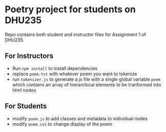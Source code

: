 # Poetry project for students on DHU235

Repo contains both student and instructor files for Assignment 1 of DHU235.

## For Instructors

- Run `npm install` to install dependencies
- replace `poem.txt` with whatever poem you want to tokenize
- run `tokenizer.js` to generate a js file with a single global variable `poem` which contains an array of hierarchical elements to be tranformed into html nodes

## For Students

- modify `poem.js` to add classes and metadata to individual nodes
- modify `poem.css` to change display of the poem

